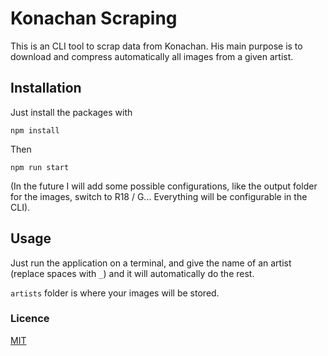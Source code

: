 # Konachan Scraping

This is an CLI tool to scrap data from Konachan. His main purpose is to download and compress automatically all images from a given artist.

## Installation
Just install the packages with
```
npm install
```

Then
```
npm run start
```

(In the future I will add some possible configurations, like the output folder for the images, switch to R18 / G... Everything will be configurable in the CLI).

## Usage
Just run the application on a terminal, and give the name of an artist (replace spaces with `_`) and it will automatically do the rest.

`artists` folder is where your images will be stored.

### Licence
[MIT](https://choosealicense.com/licenses/mit/)